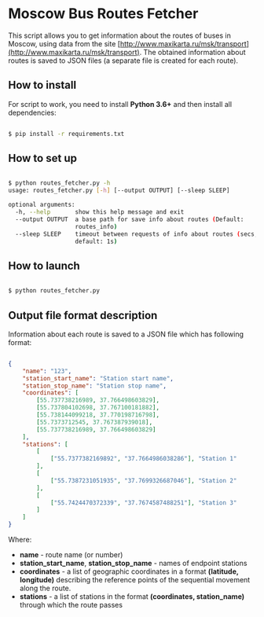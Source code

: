 # Moscow Bus Routes Fetcher

This script allows you to get information about the routes of buses in Moscow, using data from the site  [http://www.maxikarta.ru/msk/transport](http://www.maxikarta.ru/msk/transport).
The obtained information about routes is saved to JSON files (a separate file is created for each route).

## How to install

For script to work, you need to install **Python 3.6+** and then install all dependencies:

```bash

$ pip install -r requirements.txt

```

## How to set up

```bash

$ python routes_fetcher.py -h
usage: routes_fetcher.py [-h] [--output OUTPUT] [--sleep SLEEP]

optional arguments:
  -h, --help       show this help message and exit
  --output OUTPUT  a base path for save info about routes (Default:
                   routes_info)
  --sleep SLEEP    timeout between requests of info about routes (secs,
                   default: 1s)

```

## How to launch

```bash

$ python routes_fetcher.py

```

## Output file format description

Information about each route is saved to a JSON file which has following format:

```json

{
    "name": "123",
    "station_start_name": "Station start name",
    "station_stop_name": "Station stop name",
    "coordinates": [
        [55.737738216989, 37.766498603829],
        [55.737804102698, 37.767100181882],
        [55.738144099218, 37.770198716798],
        [55.7373712545, 37.767387939018],
        [55.737738216989, 37.766498603829]
    ],
    "stations": [
        [
            ["55.7377382169892", "37.7664986038286"], "Station 1"
        ],
        [
            ["55.7387231051935", "37.7699326687046"], "Station 2"
        ],
        [
            ["55.7424470372339", "37.7674587488251"], "Station 3"
        ]
    ]
}

```

Where:

* **name** - route name (or number)
* **station_start_name**, **station_stop_name** - names of endpoint stations
* **coordinates** - a list of geographic coordinates in a format **(latitude, longitude)** describing the reference points of the sequential movement along the route.
* **stations** - a list of stations in the format **(coordinates, station_name)** through which the route passes
